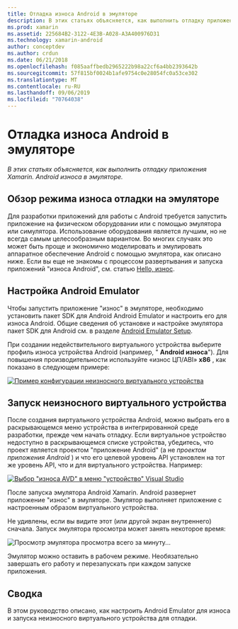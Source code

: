 ```yaml
---
title: Отладка износа Android в эмуляторе
description: В этих статьях объясняется, как выполнить отладку приложения Xamarin. Android износа в эмуляторе.
ms.prod: xamarin
ms.assetid: 225684B2-3122-4E3B-A028-A3A400976D31
ms.technology: xamarin-android
author: conceptdev
ms.author: crdun
ms.date: 06/21/2018
ms.openlocfilehash: f085aaffbedb2965222b98a22cf6a4bb2393642b
ms.sourcegitcommit: 57f815bf0024b1afe9754c0e28054fc0a53ce302
ms.translationtype: MT
ms.contentlocale: ru-RU
ms.lasthandoff: 09/06/2019
ms.locfileid: "70764038"
---
```

# <a name="debug-android-wear-on-an-emulator"></a>Отладка износа Android в эмуляторе

_В этих статьях объясняется, как выполнить отладку приложения Xamarin. Android износа в эмуляторе._

## <a name="debug-wear-on-emulator-overview"></a>Обзор режима износа отладки на эмуляторе

Для разработки приложений для работы с Android требуется запустить приложение на физическом оборудовании или с помощью эмулятора или симулятора. Использование оборудования является лучшим, но не всегда самым целесообразным вариантом. Во многих случаях это может быть проще и экономично моделировать и эмулировать аппаратное обеспечение Android с помощью эмулятора, как описано ниже. Если вы еще не знакомы с процессом развертывания и запуска приложений "износа Android", см. статью [Hello, износ](~/android/wear/get-started/hello-wear.md).

## <a name="configure-the-android-emulator"></a>Настройка Android Emulator

Чтобы запустить приложение "износ" в эмуляторе, необходимо установить пакет SDK для Android Android Emulator и настроить его для износа Android. Общие сведения об установке и настройке эмулятора пакет SDK для Android см. в разделе [Android Emulator Setup](~/android/get-started/installation/android-emulator/index.md).

При создании недействительного виртуального устройства выберите профиль износа устройства Android (например, " **Android износа**"). Для повышения производительности используйте «износ ЦП/ABI» **x86** , как показано в следующем примере:

[![Пример конфигурации неизносного виртуального устройства](debug-on-emulator-images/01-wear-avd-example-sml.png)](debug-on-emulator-images/01-wear-avd-example.png#lightbox)

## <a name="launch-the-wear-virtual-device"></a>Запуск неизносного виртуального устройства 

После создания виртуального устройства Android, можно выбрать его в раскрывающемся меню устройства в интегрированной среде разработки, прежде чем начать отладку. Если виртуальное устройство недоступно в раскрывающемся списке устройства, убедитесь, что проект является проектом "приложение Android" (а не *проектом приложения Android* ) и что его целевой уровень API установлен на тот же уровень API, что и для виртуального устройства. Например:

[![Выбор "износа AVD" в меню "устройство" Visual Studio](debug-on-emulator-images/vs/choose-wear-sim.png)](debug-on-emulator-images/vs/choose-wear-sim.png#lightbox)

После запуска эмулятора Android Xamarin. Android развернет приложение "износ" в эмуляторе. Эмулятор выполняет приложение с настроенным образом виртуального устройства.

Не удивлены, если вы видите этот (или другой экран внутреннего) сначала. Запуск эмулятора просмотра может занять некоторое время: 

![Просмотр эмулятора просмотра всего за минуту...](debug-on-emulator-images/please-wait.png)

Эмулятор можно оставить в рабочем режиме. Необязательно завершать его работу и перезапускать при каждом запуске приложения.

## <a name="summary"></a>Сводка

В этом руководство описано, как настроить Android Emulator для износа и запуска неизносного виртуального устройства для отладки.

